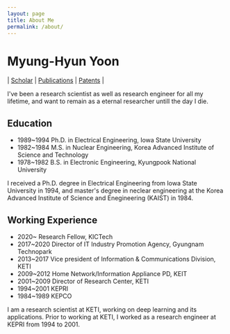 ```yaml
---
layout: page
title: About Me
permalink: /about/
---
```


# Myung-Hyun Yoon
| [Scholar](https://scholar.google.com/citations?user=DK7SHI8AAAAJ&hl=ko) 
| [Publications](/publications/) 
| [Patents](/patents/) |

I've been a research scientist as well as research engineer for all my lifetime, and want to remain as a eternal researcher untill the day I die.

## Education

* 1989~1994 Ph.D. in Electrical Engineering, Iowa State University 
* 1982~1984 M.S. in Nuclear Engineering, Korea Advanced Institute of Science and Technology
* 1978~1982 B.S. in Electronic Engineering, Kyungpook National University

I received a Ph.D. degree in Electrical Engineering from Iowa State University in 1994, and master's degree in neclear engineering 
at the Korea Advanced Institute of Science and Enegineering (KAIST) in 1984.

## Working Experience

* 2020~     Research Fellow, KICTech
* 2017~2020 Director of IT Industry Promotion Agency, Gyungnam Technopark
* 2013~2017 Vice president of Information & Communications Division, KETI
* 2009~2012 Home Network/Information Appliance PD, KEIT
* 2001~2009 Director of Research Center, KETI
* 1994~2001 KEPRI
* 1984~1989 KEPCO

I am a research scientist at KETI, working on deep learning and its applications. 
Prior to working at KETI, I worked as a research engineer at KEPRI from 1994 to 2001.
